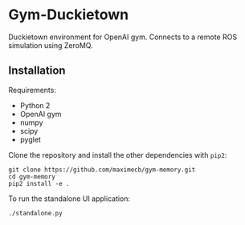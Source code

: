 # Gym-Duckietown

Duckietown environment for OpenAI gym. Connects to a remote ROS simulation
using ZeroMQ.

Installation
------------

Requirements:
- Python 2
- OpenAI gym
- numpy
- scipy
- pyglet

Clone the repository and install the other dependencies with `pip2`:

```python2
git clone https://github.com/maximecb/gym-memory.git
cd gym-memory
pip2 install -e .
```

To run the standalone UI application:

```python2
./standalone.py
```
